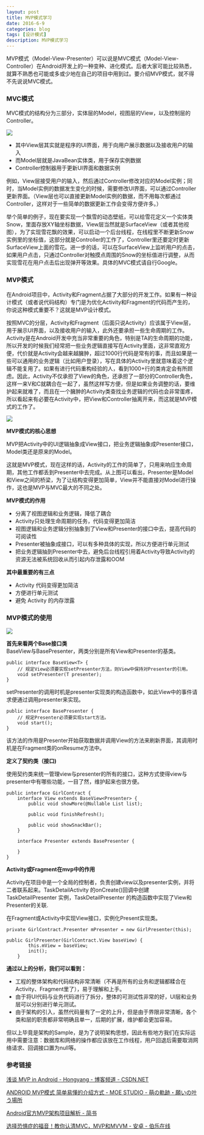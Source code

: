```yaml
---
layout: post
title: MVP模式学习
date: 2016-6-9
categories: blog
tags: [设计模式]
description: MVP模式学习
---
```


MVP模式（Model-View-Presenter）可以说是MVC模式（Model-View-Controller）在Android开发上的一种变种、进化模式。后者大家可能比较熟悉，就算不熟悉也可能或多或少地在自己的项目中用到过。要介绍MVP模式，就不得不先说说MVC模式。

### MVC模式

MVC模式的结构分为三部分，实体层的Model，视图层的View，以及控制层的Controller。

![](http://7xih5c.com1.z0.glb.clouddn.com/15-10-11/13126761.jpg)


- 其中View层其实就是程序的UI界面，用于向用户展示数据以及接收用户的输入      
- 而Model层就是JavaBean实体类，用于保存实例数据         
- Controller控制器用于更新UI界面和数据实例              

例如，View层接受用户的输入，然后通过Controller修改对应的Model实例；同时，当Model实例的数据发生变化的时候，需要修改UI界面，可以通过Controller更新界面。（View层也可以直接更新Model实例的数据，而不用每次都通过Controller，这样对于一些简单的数据更新工作会变得方便许多。）

举个简单的例子，现在要实现一个飘雪的动态壁纸，可以给雪花定义一个实体类Snow，里面存放XY轴坐标数据，View层当然就是SurfaceView（或者其他视图），为了实现雪花飘的效果，可以启动一个后台线程，在线程里不断更新Snow实例里的坐标值，这部分就是Controller的工作了，Controller里还要定时更新SurfaceView上面的雪花。进一步的话，可以在SurfaceView上监听用户的点击，如果用户点击，只通过Controller对触摸点周围的Snow的坐标值进行调整，从而实现雪花在用户点击后出现弹开等效果。具体的MVC模式请自行Google。


### MVP模式

在Android项目中，Activity和Fragment占据了大部分的开发工作。如果有一种设计模式（或者说代码结构）专门是为优化Activity和Fragment的代码而产生的，你说这种模式重要不？这就是MVP设计模式。

按照MVC的分层，Activity和Fragment（后面只说Activity）应该属于View层，用于展示UI界面，以及接收用户的输入，此外还要承担一些生命周期的工作。Activity是在Android开发中充当非常重要的角色，特别是TA的生命周期的功能，所以开发的时候我们经常把一些业务逻辑直接写在Activity里面，这非常直观方便，代价就是Activity会越来越臃肿，超过1000行代码是常有的事，而且如果是一些可以通用的业务逻辑（比如用户登录），写在具体的Activity里就意味着这个逻辑不能复用了。如果有进行代码重构经验的人，看到1000+行的类肯定会有所顾虑。因此，Activity不仅承担了View的角色，还承担了一部分的Controller角色，这样一来V和C就耦合在一起了，虽然这样写方便，但是如果业务调整的话，要维护起来就难了，而且在一个臃肿的Activity类查找业务逻辑的代码也会非常蛋疼，所以看起来有必要在Activity中，把View和Controller抽离开来，而这就是MVP模式的工作了。


![](http://7xih5c.com1.z0.glb.clouddn.com/15-10-11/2114527.jpg)


**MVP模式的核心思想**

MVP把Activity中的UI逻辑抽象成View接口，把业务逻辑抽象成Presenter接口，Model类还是原来的Model。

这就是MVP模式，现在这样的话，Activity的工作的简单了，只用来响应生命周期，其他工作都丢到Presenter中去完成。从上图可以看出，Presenter是Model和View之间的桥梁，为了让结构变得更加简单，View并不能直接对Model进行操作，这也是MVP与MVC最大的不同之处。

**MVP模式的作用**

- 分离了视图逻辑和业务逻辑，降低了耦合      
- Activity只处理生命周期的任务，代码变得更加简洁     
- 视图逻辑和业务逻辑分别抽象到了View和Presenter的接口中去，提高代码的可阅读性        
- Presenter被抽象成接口，可以有多种具体的实现，所以方便进行单元测试     
- 把业务逻辑抽到Presenter中去，避免后台线程引用着Activity导致Activity的资源无法被系统回收从而引起内存泄露和OOM  

**其中最重要的有三点**

- Activity 代码变得更加简洁         
- 方便进行单元测试             
- 避免 Activity 的内存泄露   


### MVP模式的使用

![](http://7xih5c.com1.z0.glb.clouddn.com/15-10-12/94032090.jpg)


**首先来看两个Base接口类**            
BaseView与BasePresenter，两类分别是所有View和Presenter的基类。

```
public interface BaseView<T> {
    // 规定View必须要实现setPresenter方法，则View中保持对Presenter的引用。
    void setPresenter(T presenter);
}
``` 

setPresenter的调用时机是presenter实现类的构造函数中，如此View中的事件请求便通过调用presenter来实现。

```
public interface BasePresenter {
    // 规定Presenter必须要实现start方法。
    void start();
}
```

该方法的作用是Presenter开始获取数据并调用View的方法来刷新界面，其调用时机是在Fragment类的onResume方法中。


**定义了契约类（接口)** 

使用契约类来统一管理view与presenter的所有的接口，这种方式使得view与presenter中有哪些功能，一目了然，维护起来也很方便。

```
public interface GirlContract {
    interface View extends BaseView<Presenter> {
        public void showMore(@Nullable List list);

        public void finishRefresh();

        public void showSnackBar();
    }

    interface Presenter extends BasePresenter {

    }
}
```


**Activity或Fragment在mvp中的作用**      

Activity在项目中是一个全局的控制者，负责创建view以及presenter实例，并将二者联系起来。TaskDetailActivity 的onCreate()回调中创建TaskDetailPresenter 实例，TaskDetailPresenter 的构造函数中实现了View和Presenter的关联.

在Fragment或Activity中实现View接口，实例化Present实现类。


```
private GirlContract.Presenter mPresenter = new GirlPresenter(this);
```


```
public GirlPresenter(GirlContract.View baseView) {
        this.mView = baseView;
        init();
    }
```


**通过以上的分析，我们可以看到：**

- 工程的整体架构和代码结构非常清晰（不再是所有的业务和逻辑都糅合在Activity、Fragment里了），易于理解和上手。    
- 由于将UI代码与业务代码进行了拆分，整体的可测试性非常的好，UI层和业务层可以分别进行单元测试。   
- 由于架构的引入，虽然代码量有了一定的上升，但是由于界限非常清晰，各个类和层的职责都非常明确且单一，后期的扩展，维护都会更加容易。    

但以上毕竟是架构的Sample，是为了说明架构思想，因此有些地方我们在实际运用中需要注意：数据库和网络的操作都应该放在工作线程，用户回退后需要取消网络请求、回调接口置为null等。



### 参考链接         

[浅谈 MVP in Android - Hongyang - 博客频道 - CSDN.NET](http://blog.csdn.net/lmj623565791/article/details/46596109)

[ANDROID MVP模式 简单易懂的介绍方式 - MOE STUDIO - 萌の軌跡・願いの叶う場所](http://kaedea.com/2015/10/11/android-mvp-pattern/)


[Android官方MVP架构项目解析 - 简书](http://www.jianshu.com/p/389c9ae1a82c)

[选择恐惧症的福音！教你认清MVC，MVP和MVVM - 安卓 - 伯乐在线](http://android.jobbole.com/82942/)

